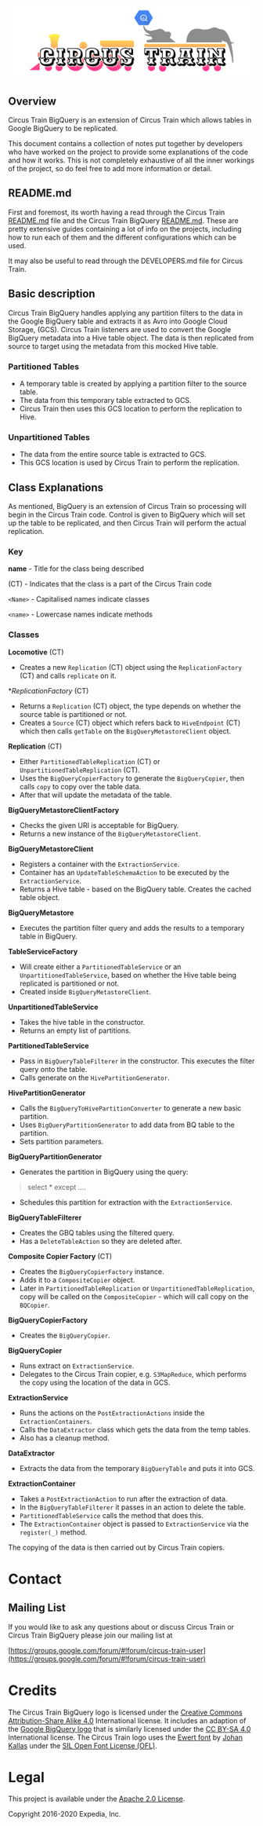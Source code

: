 ![Circus Train BigQuery.](circus-train-bigquery.png "Moving data from Google BigQuery to Hive.")

## Overview 
Circus Train BigQuery is an extension of Circus Train which allows tables in Google BigQuery to be replicated.

This document contains a collection of notes put together by developers who have worked on the project to provide some explanations of the code and how it works. This is not completely exhaustive of all the inner workings of the project, so do feel free to add more information or detail. 


## README.md

First and foremost, its worth having a read through the Circus Train [README.md](https://github.com/HotelsDotCom/circus-train) file and the Circus Train BigQuery [README.md](https://github.com/HotelsDotCom/circus-train-bigquery/blob/master/README.md). These are pretty extensive guides containing a lot of info on the projects, including how to run each of them and the different configurations which can be used. 

It may also be useful to read through the DEVELOPERS.md file for Circus Train. 


## Basic description
Circus Train BigQuery handles applying any partition filters to the data in the Google BigQuery table and extracts it as Avro into Google Cloud Storage, (GCS). Circus Train listeners are used to convert the Google BigQuery metadata into a Hive table object. The data is then replicated from source to target using the metadata from this mocked Hive table.

### Partitioned Tables

* A temporary table is created by applying a partition filter to the source table. 
* The data from this temporary table extracted to GCS. 
* Circus Train then uses this GCS location to perform the replication to Hive.


### Unpartitioned Tables

* The data from the entire source table is extracted to GCS.
* This GCS location is used by Circus Train to perform the replication. 


## Class Explanations
As mentioned, BigQuery is an extension of Circus Train so processing will begin in the Circus Train code. Control is given to BigQuery which will set up the table to be replicated, and then Circus Train will perform the actual replication. 


### Key

**name** - Title for the class being described

(CT) - Indicates that the class is a part of the Circus Train code 

`<Name>` -  Capitalised names indicate classes

`<name>` - Lowercase names indicate methods


### Classes

**Locomotive** (CT)

* Creates a new `Replication` (CT) object using the `ReplicationFactory` (CT) and calls `replicate` on it.

**ReplicationFactory* (CT)

* Returns a `Replication` (CT) object, the type depends on whether the source table is partitioned or not.
* Creates a `Source` (CT) object which refers back to `HiveEndpoint` (CT) which then calls `getTable` on the `BigQueryMetastoreClient` object.  

**Replication** (CT)

* Either `PartitionedTableReplication` (CT) or `UnpartitionedTableReplication` (CT).
* Uses the `BigQueryCopierFactory` to generate the `BigQueryCopier`, then calls `copy` to copy over the table data. 
* After that will update the metadata of the table. 


**BigQueryMetastoreClientFactory**

* Checks the given URI is acceptable for BigQuery.
* Returns a new instance of the `BigQueryMetastoreClient`.


**BigQueryMetastoreClient**

* Registers a container with the `ExtractionService`.
* Container has an `UpdateTableSchemaAction` to be executed by the `ExtractionService`.
* Returns a Hive table - based on the BigQuery table. Creates the cached table object.


**BigQueryMetastore**

* Executes the partition filter query and adds the results to a temporary table in BigQuery.


**TableServiceFactory**

* Will create either a `PartitionedTableService` or an `UnpartitionedTableService`, based on whether the Hive table being replicated is partitioned or not.
* Created inside `BigQueryMetastoreClient`.


**UnpartitionedTableService**

* Takes the hive table in the constructor. 
* Returns an empty list of partitions. 


**PartitionedTableService**

* Pass in `BigQueryTableFilterer` in the constructor. This executes the filter query onto the table.
* Calls generate on the `HivePartitionGenerator`.


**HivePartitionGenerator** 

* Calls the `BigQueryToHivePartitionConverter` to generate a new basic partition.
* Uses `BigQueryPartitionGenerator` to add data from BQ table to the partition.
* Sets partition parameters.


**BigQueryPartitionGenerator**

* Generates the partition in BigQuery using the query:
> select * except <partition column> ....

* Schedules this partition for extraction with the `ExtractionService`.


**BigQueryTableFilterer** 

* Creates the GBQ tables using the filtered query.
* Has a `DeleteTableAction` so they are deleted after.


**Composite Copier Factory** (CT)

* Creates the `BigQueryCopierFactory` instance.
* Adds it to a `CompositeCopier` object.
* Later in `PartitionedTableReplication` or `UnpartitionedTableReplication`, copy will be called on the `CompositeCopier` - which will call copy on the `BQCopier`.


**BigQueryCopierFactory**

* Creates the `BigQueryCopier`.


**BigQueryCopier**

* Runs extract on `ExtractionService`.
* Delegates to the Circus Train copier, e.g. `S3MapReduce`, which performs the copy using the location of the data in GCS. 


**ExtractionService**

* Runs the actions on the `PostExtractionActions` inside the `ExtractionContainers`.
* Calls the `DataExtractor` class which gets the data from the temp tables.
* Also has a cleanup method.


**DataExtractor** 

* Extracts the data from the temporary `BigQueryTable` and puts it into GCS.


**ExtractionContainer** 

* Takes a `PostExtractionAction` to run after the extraction of data.
* In the `BigQueryTableFilterer` it passes in an action to delete the table.
* `PartitionedTableService` calls the method that does this.
* The `ExtractionContainer` object is passed to `ExtractionService` via the `register(_)` method.


The copying of the data is then carried out by Circus Train copiers.

# Contact

## Mailing List
If you would like to ask any questions about or discuss Circus Train or Circus Train BigQuery please join our mailing list at 

  [https://groups.google.com/forum/#!forum/circus-train-user](https://groups.google.com/forum/#!forum/circus-train-user)
  
# Credits
The Circus Train BigQuery logo is licensed under the [Creative Commons Attribution-Share Alike 4.0](https://creativecommons.org/licenses/by-sa/4.0/deed.en) International license. It includes an adaption of the [Google BigQuery logo](https://commons.wikimedia.org/wiki/File:Google-BigQuery-Logo.svg) that is similarly licensed under the [CC BY-SA 4.0](https://creativecommons.org/licenses/by-sa/4.0/deed.en) International license. The Circus Train logo uses the [Ewert font](http://www.1001fonts.com/ewert-font.html) by [Johan Kallas](http://www.1001fonts.com/users/kallasjohan/) under the [SIL Open Font License (OFL)](http://scripts.sil.org/cms/scripts/page.php?site_id=nrsi&id=OFL). 

# Legal
This project is available under the [Apache 2.0 License](http://www.apache.org/licenses/LICENSE-2.0.html).

Copyright 2016-2020 Expedia, Inc.

